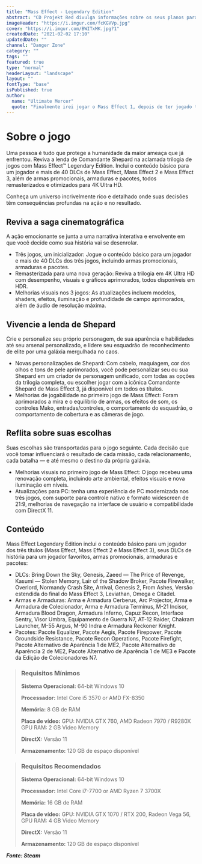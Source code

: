 ```yaml
---
title: "Mass Effect - Legendary Edition"
abstract: "CD Projekt Red divulga informações sobre os seus planos para os próximos meses."
imageHeader: "https://i.imgur.com/fcKGVVp.jpg"
cover: "https://i.imgur.com/BWITxMK.jpg?1"
createdDate: "2021-02-02 17:10"
updatedDate: ""
channel: "Danger Zone"
category: ""
tags: ""
featured: true
type: "normal"
headerLayout: "landscape"
layout: ""
fontType: "base"
isPublished: true
author:
  name: "Ultimate Mercer"
  quote: "Finalmente irei jogar o Mass Effect 1, depois de ter jogado todos os outros :D"
---
```


# **Sobre o jogo**

Uma pessoa é tudo que protege a humanidade da maior ameaça que já enfrentou. Reviva a lenda de Comandante Shepard na aclamada trilogia de jogos com Mass Effect™ Legendary Edition. Inclui o conteúdo básico para um jogador e mais de 40 DLCs de Mass Effect, Mass Effect 2 e Mass Effect 3, além de armas promocionais, armaduras e pacotes, todos remasterizados e otimizados para 4K Ultra HD.

Conheça um universo incrivelmente rico e detalhado onde suas decisões têm consequências profundas na ação e no resultado.

## Reviva a saga cinematográfica

A ação emocionante se junta a uma narrativa interativa e envolvente em que você decide como sua história vai se desenrolar.

- Três jogos, um inicializador: Jogue o conteúdo básico para um jogador e mais de 40 DLCs dos três jogos, incluindo armas promocionais, armaduras e pacotes.
- Remasterizada para uma nova geração: Reviva a trilogia em 4K Ultra HD com desempenho, visuais e gráficos aprimorados, todos disponíveis em HDR.
- Melhorias visuais nos 3 jogos: As atualizações incluem modelos, shaders, efeitos, iluminação e profundidade de campo aprimorados, além de áudio de resolução máxima.

## Vivencie a lenda de Shepard

Crie e personalize seu próprio personagem, de sua aparência e habilidades até seu arsenal personalizado, e lidere seu esquadrão de reconhecimento de elite por uma galáxia mergulhada no caos.

- Novas personalizações de Shepard: Com cabelo, maquiagem, cor dos olhos e tons de pele aprimorados, você pode personalizar seu ou sua Shepard em um criador de personagem unificado, com todas as opções da trilogia completa, ou escolher jogar com a icônica Comandante Shepard de Mass Effect 3, já disponível em todos os títulos.
- Melhorias de jogabilidade no primeiro jogo de Mass Effect: Foram aprimorados a mira e o equilíbrio de armas, os efeitos de som, os controles Mako, entradas/controles, o comportamento do esquadrão, o comportamento de cobertura e as câmeras de jogo.

## Reflita sobre suas escolhas

Suas escolhas são transportadas para o jogo seguinte. Cada decisão que você tomar influenciará o resultado de cada missão, cada relacionamento, cada batalha — e até mesmo o destino da própria galáxia.

- Melhorias visuais no primeiro jogo de Mass Effect: O jogo recebeu uma renovação completa, incluindo arte ambiental, efeitos visuais e nova iluminação em níveis.
- Atualizações para PC: tenha uma experiência de PC modernizada nos três jogos, com suporte para controle nativo e formato widescreen de 21:9, melhorias de navegação na interface de usuário e compatibilidade com DirectX 11.

## Conteúdo

Mass Effect Legendary Edition inclui o conteúdo básico para um jogador dos três títulos (Mass Effect, Mass Effect 2 e Mass Effect 3), seus DLCs de história para um jogador favoritos, armas promocionais, armaduras e pacotes:

- DLCs: Bring Down the Sky, Genesis, Zaeed — The Price of Revenge, Kasumi — Stolen Memory, Lair of the Shadow Broker, Pacote Firewalker, Overlord, Normandy Crash Site, Arrival, Genesis 2, From Ashes, Versão estendida do final do Mass Effect 3, Leviathan, Omega e Citadel.
- Armas e Armaduras: Arma e Armadura Cerberus, Arc Projector, Arma e Armadura de Colecionador, Arma e Armadura Terminus, M-21 Incisor, Armadura Blood Dragon, Armadura Inferno, Capuz Recon, Interface Sentry, Visor Umbra, Equipamento de Guerra N7, AT-12 Raider, Chakram Launcher, M-55 Argus, M-90 Indra e Armadura Reckoner Knight.
- Pacotes: Pacote Equalizer, Pacote Aegis, Pacote Firepower, Pacote Groundside Resistance, Pacote Recon Operations, Pacote Firefight, Pacote Alternativo de Aparência 1 de ME2, Pacote Alternativo de Aparência 2 de ME2, Pacote Alternativo de Aparência 1 de ME3 e Pacote da Edição de Colecionadores N7.

> ### **Requisitos Mínimos**
>
> **Sistema Operacional:** 64-bit Windows 10
>
> **Processador:** Intel Core i5 3570 or AMD FX-8350
>
> **Memória:** 8 GB de RAM
>
> **Placa de vídeo:** GPU: NVIDIA GTX 760, AMD Radeon 7970 / R9280X GPU RAM: 2 GB Video Memory
>
> **DirectX:** Versão 11
>
> **Armazenamento:** 120 GB de espaço disponível

> ### **Requisitos Recomendados**
>
> **Sistema Operacional:** 64-bit Windows 10
>
> **Processador:** Intel Core i7-7700 or AMD Ryzen 7 3700X
>
> **Memória:** 16 GB de RAM
>
> **Placa de vídeo:** GPU: NVIDIA GTX 1070 / RTX 200, Radeon Vega 56, GPU RAM: 4 GB Video Memory
>
> **DirectX:** Versão 11
>
> **Armazenamento:** 120 GB de espaço disponível

_**Fonte: Steam**_
